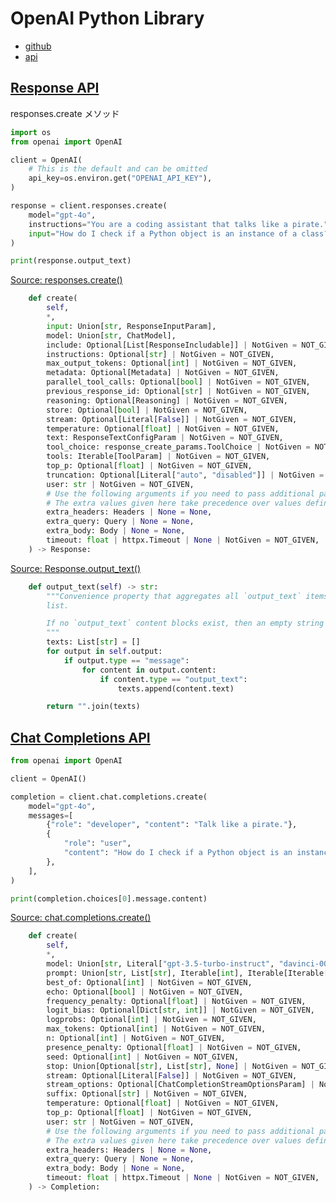 # OpenAI Python Library

- [github](https://github.com/openai/openai-python)
- [api](https://github.com/openai/openai-python/blob/main/api.md)

## [Response API](https://platform.openai.com/docs/api-reference/responses)

responses.create メソッド

```py
import os
from openai import OpenAI

client = OpenAI(
    # This is the default and can be omitted
    api_key=os.environ.get("OPENAI_API_KEY"),
)

response = client.responses.create(
    model="gpt-4o",
    instructions="You are a coding assistant that talks like a pirate.",
    input="How do I check if a Python object is an instance of a class?",
)

print(response.output_text)
```

[Source: responses.create()](https://github.com/openai/openai-python/blob/e9f971a71f7820c624d53c4927590dba67b2f71b/src/openai/resources/responses/responses.py#L80-L107)

```py
    def create(
        self,
        *,
        input: Union[str, ResponseInputParam],
        model: Union[str, ChatModel],
        include: Optional[List[ResponseIncludable]] | NotGiven = NOT_GIVEN,
        instructions: Optional[str] | NotGiven = NOT_GIVEN,
        max_output_tokens: Optional[int] | NotGiven = NOT_GIVEN,
        metadata: Optional[Metadata] | NotGiven = NOT_GIVEN,
        parallel_tool_calls: Optional[bool] | NotGiven = NOT_GIVEN,
        previous_response_id: Optional[str] | NotGiven = NOT_GIVEN,
        reasoning: Optional[Reasoning] | NotGiven = NOT_GIVEN,
        store: Optional[bool] | NotGiven = NOT_GIVEN,
        stream: Optional[Literal[False]] | NotGiven = NOT_GIVEN,
        temperature: Optional[float] | NotGiven = NOT_GIVEN,
        text: ResponseTextConfigParam | NotGiven = NOT_GIVEN,
        tool_choice: response_create_params.ToolChoice | NotGiven = NOT_GIVEN,
        tools: Iterable[ToolParam] | NotGiven = NOT_GIVEN,
        top_p: Optional[float] | NotGiven = NOT_GIVEN,
        truncation: Optional[Literal["auto", "disabled"]] | NotGiven = NOT_GIVEN,
        user: str | NotGiven = NOT_GIVEN,
        # Use the following arguments if you need to pass additional parameters to the API that aren't available via kwargs.
        # The extra values given here take precedence over values defined on the client or passed to this method.
        extra_headers: Headers | None = None,
        extra_query: Query | None = None,
        extra_body: Body | None = None,
        timeout: float | httpx.Timeout | None | NotGiven = NOT_GIVEN,
    ) -> Response:
```

[Source: Response.output_text()](https://github.com/openai/openai-python/blob/e9f971a71f7820c624d53c4927590dba67b2f71b/src/openai/types/responses/response.py#L191)

```py
    def output_text(self) -> str:
        """Convenience property that aggregates all `output_text` items from the `output`
        list.

        If no `output_text` content blocks exist, then an empty string is returned.
        """
        texts: List[str] = []
        for output in self.output:
            if output.type == "message":
                for content in output.content:
                    if content.type == "output_text":
                        texts.append(content.text)

        return "".join(texts)
```

## [Chat Completions API](https://platform.openai.com/docs/api-reference/chat)

```py
from openai import OpenAI

client = OpenAI()

completion = client.chat.completions.create(
    model="gpt-4o",
    messages=[
        {"role": "developer", "content": "Talk like a pirate."},
        {
            "role": "user",
            "content": "How do I check if a Python object is an instance of a class?",
        },
    ],
)

print(completion.choices[0].message.content)
```

[Source: chat.completions.create()](https://github.com/openai/openai-python/blob/e9f971a71f7820c624d53c4927590dba67b2f71b/src/openai/resources/completions.py#L52-L79)

```py
    def create(
        self,
        *,
        model: Union[str, Literal["gpt-3.5-turbo-instruct", "davinci-002", "babbage-002"]],
        prompt: Union[str, List[str], Iterable[int], Iterable[Iterable[int]], None],
        best_of: Optional[int] | NotGiven = NOT_GIVEN,
        echo: Optional[bool] | NotGiven = NOT_GIVEN,
        frequency_penalty: Optional[float] | NotGiven = NOT_GIVEN,
        logit_bias: Optional[Dict[str, int]] | NotGiven = NOT_GIVEN,
        logprobs: Optional[int] | NotGiven = NOT_GIVEN,
        max_tokens: Optional[int] | NotGiven = NOT_GIVEN,
        n: Optional[int] | NotGiven = NOT_GIVEN,
        presence_penalty: Optional[float] | NotGiven = NOT_GIVEN,
        seed: Optional[int] | NotGiven = NOT_GIVEN,
        stop: Union[Optional[str], List[str], None] | NotGiven = NOT_GIVEN,
        stream: Optional[Literal[False]] | NotGiven = NOT_GIVEN,
        stream_options: Optional[ChatCompletionStreamOptionsParam] | NotGiven = NOT_GIVEN,
        suffix: Optional[str] | NotGiven = NOT_GIVEN,
        temperature: Optional[float] | NotGiven = NOT_GIVEN,
        top_p: Optional[float] | NotGiven = NOT_GIVEN,
        user: str | NotGiven = NOT_GIVEN,
        # Use the following arguments if you need to pass additional parameters to the API that aren't available via kwargs.
        # The extra values given here take precedence over values defined on the client or passed to this method.
        extra_headers: Headers | None = None,
        extra_query: Query | None = None,
        extra_body: Body | None = None,
        timeout: float | httpx.Timeout | None | NotGiven = NOT_GIVEN,
    ) -> Completion:
```
